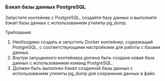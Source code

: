 
### Бэкап базы данных PostgreSQL

Запустите контейнер с PostgreSQL, создайте базу данных и выполните бэкап базы данных с использованием утилиты pg_dump.

Требования:
1. Необходимо создать и запустить Docker контейнер, содержащий PostgreSQL, с соответствующими настройками для работы с базами данных. 
2. Внутри запущенного контейнера должна быть создана новая база данных с использованием команд PostgreSQL. 
3. Должен быть выполнен бэкап созданной базы данных с использованием утилиты pg_dump для сохранения данных в файл.